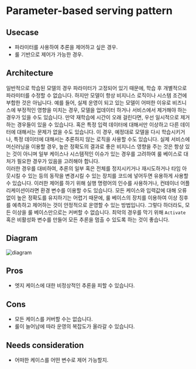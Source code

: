 # Parameter-based serving pattern

## Usecase
- 파라미터를 사용하여 추론을 제어하고 싶은 경우.
- 룰 기반으로 제어가 가능한 경우. 

## Architecture
일반적으로 학습된 모델의 경우 파라미터가 고정되어 있기 때문에, 학습 후 개별적으로 파라미터를 수정할 수 없습니다. 하지만 모델이 항상 비지니스 로직이나 시스템 조건에 부합한 것은 아닙니다. 예를 들어, 실제 운영이 되고 있는 모델이 어떠한 이유로 비즈니스에 부정적인 영향을 미치는 경우, 모델을 업데이터 하거나 서비스에서 제거해야 하는 경우가 있을 수도 있습니다. 만약 재학습에 시간이 오래 걸린다면, 우선 일시적으로 제거하는 경우들이 있을 수 있습니다. 혹은 특정 입력 데이터에 대해서만 이상하고 다른 데이터에 대해서는 문제가 없을 수도 있습니다. 이 경우, 예정대로 모델을 다시 학습시키거나, 특정 데이터에 대해서는 추론하지 않는 로직을 사용할 수도 있습니다. 실제 서비스에 머신러닝을 이용할 경우, 높은 정확도의 결과로 좋은 비지니스 영향을 주는 것은 항상 있는 것이 아니며 일부 케이스나 시스템적인 이슈가 있는 경우를 고려하여 룰 베이스로 대처가 필요한 경우가 있음을 고려해야 합니다.<br>
이러한 경우를 대비하여, 추론의 일부 혹은 전체를 정지시키거나 재시도하거나 타임 아웃시킬 수 있는 등의 동작을 변경시킬 수 있는 장치를 코드에 넣어두면 유용하게 사용할 수 있습니다. 이러한 제어를 하기 위해 실행 명령어의 인수를 사용하거나, 컨테이너 어플리케이션이라면 환경 변수를 이용할 수도 있습니다. 모든 케이스와 입력값에 대해 오류 없이 높은 정확도를 유지하기는 어렵기 때문에, 룰 베이스의 장치를 이용하여 이상 징후를 예측하고 제어하는 것이 안정적으로 운영할 수 있는 방법입니다. 그렇다 하더라도, 모든 이상을 룰 베이스만으로는 커버할 수 없습니다. 최악의 경우를 막기 위해 `Activate` 혹은 비활성화 변수를 만들어 모든 추론을 멈출 수 있도록 하는 것이 좋습니다.


## Diagram
![diagram](diagram.png)


## Pros
- 엣지 케이스에 대한 비정상적인 추론을 피할 수 있습니다. 

## Cons
- 모든 케이스를 커버할 수는 없습니다. 
- 룰이 늘어남에 따라 운영의 복잡도가  올라갈 수 있습니다. 

## Needs consideration
- 어떠한 케이스를 어떤 변수로 제어 가능할지.  

